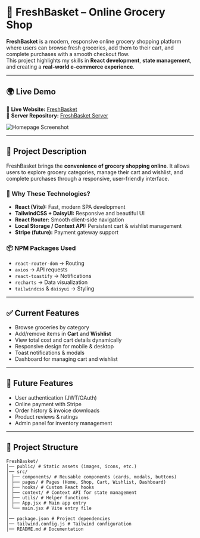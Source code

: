# 🛒 FreshBasket – Online Grocery Shop

**FreshBasket** is a modern, responsive online grocery shopping platform where users can browse fresh groceries, add them to their cart, and complete purchases with a smooth checkout flow.  
This project highlights my skills in **React development**, **state management**, and creating a **real-world e-commerce experience**.

---

## 🌍 Live Demo

🔗 **Live Website:** [FreshBasket](https://freshbasket-aaa.surge.sh/)  
🔗 **Server Repository:** [FreshBasket Server](https://github.com/al-abir-anik/FreshBasket-Server)

![Homepage Screenshot](https://i.ibb.co.com/rKhgfG6h/fresh-Basket-home.png)

---

## 📖 Project Description

FreshBasket brings the **convenience of grocery shopping online**. It allows users to explore grocery categories, manage their cart and wishlist, and complete purchases through a responsive, user-friendly interface.

### 🔧 Why These Technologies?

- **React (Vite):** Fast, modern SPA development
- **TailwindCSS + DaisyUI:** Responsive and beautiful UI
- **React Router:** Smooth client-side navigation
- **Local Storage / Context API:** Persistent cart & wishlist management
- **Stripe (future):** Payment gateway support

### 📦 NPM Packages Used

- `react-router-dom` → Routing
- `axios` → API requests
- `react-toastify` → Notifications
- `recharts` → Data visualization
- `tailwindcss` & `daisyui` → Styling

---

## ✅ Current Features

- Browse groceries by category
- Add/remove items in **Cart** and **Wishlist**
- View total cost and cart details dynamically
- Responsive design for mobile & desktop
- Toast notifications & modals
- Dashboard for managing cart and wishlist

---

## 🚀 Future Features

- User authentication (JWT/OAuth)
- Online payment with Stripe
- Order history & invoice downloads
- Product reviews & ratings
- Admin panel for inventory management

---

## 📂 Project Structure

```
FreshBasket/
│── public/ # Static assets (images, icons, etc.)
│── src/
│ ├── components/ # Reusable components (cards, modals, buttons)
│ ├── pages/ # Pages (Home, Shop, Cart, Wishlist, Dashboard)
│ ├── hooks/ # Custom React hooks
│ ├── context/ # Context API for state management
│ ├── utils/ # Helper functions
│ ├── App.jsx # Main app entry
│ └── main.jsx # Vite entry file
│
│── package.json # Project dependencies
│── tailwind.config.js # Tailwind configuration
│── README.md # Documentation
```

<!-- # FoodBridge

**FoodBridge** is a modern food delivery platform that allows users to browse, order, and enjoy a wide variety of food from different restaurants. It leverages the power of the MERN stack to provide a dynamic, secure, and user-friendly experience.

---


I struggled in cart backend functionality. if user exist i have to post new cartlist doc for the user and show the add to cart button to Added in frontend. and if user already has a cartlist doc then show a alert and add to cart button automatically show Added.

## 🌍 Live Website
Visit the live website here: [FoodBridge](https://alabiranik-food-bridge.surge.sh/)

---

## ✨ Purpose
The project was built to demonstrate skills in full-stack development using the MERN stack and provides a responsive, feature-rich platform for food ordering. It integrates authentication and dynamic content handling for a seamless user experience.

---

## 🔑 Key Features
1. **User Authentication**:
   - Users can register, log in, and use Google sign-in through Firebase authentication.

2. **Browse and Order Food**:
   - A restaurant menu is dynamically displayed with options to filter food categories and add items to the cart.

3. **Responsive Design**:
   - The website is fully responsive, optimized for mobile, tablet, and desktop devices, using **Tailwind CSS** and **DaisyUI**.

4. **Real-time Notifications**:
   - Users receive order status updates with **SweetAlert2** for an interactive notification system.

5. **Favorites**:
   - Users can save their favorite dishes and restaurants for easy access in the future.

6. **Admin Panel**:
   - An admin panel for managing orders, restaurants, and menu items.

---

## 📚 Technologies and Tools

### Frontend and Styling:
- **React.js**: JavaScript library for building the user interface.
- **Tailwind CSS**: Utility-first CSS framework for designing the website.
- **DaisyUI**: Component library built on top of Tailwind CSS, providing pre-designed components.
- **React Router**: For navigation within the app, enabling a single-page application experience.
- **Vite**: A fast development build tool for React.

### Backend and Server-Side:
- **Express.js**: Web framework for handling backend requests and server-side logic.
- **MongoDB**: NoSQL database for storing user and order data.
- **CORS**: Middleware to enable cross-origin requests.
- **Firebase**: For user authentication (Email/Password and Google sign-in).

---

## 📦 NPM Packages Used
1. **React Hook Form**: For handling forms and validation.
2. **Swiper**: For creating interactive sliders (e.g., restaurant menus, featured food items).
3. **SweetAlert2**: For beautiful alerts and notifications.

---

## 🚀 Deployment
- **Client-side**: Deployed using **Surge** for fast and simple hosting.
- **Server-side**: Deployed using **Vercel** for efficient backend server deployment.

---

Feel free to explore the project and let me know if you have any feedback or suggestions! 🍔🍕 -->
